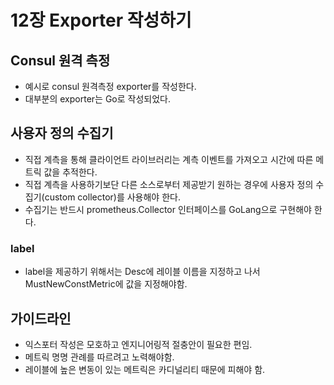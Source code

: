 # 12장 Exporter 작성하기

## Consul 원격 측정

* 예시로 consul 원격측정 exporter를 작성한다.
* 대부분의 exporter는 Go로 작성되었다.

## 사용자 정의 수집기

* 직접 계측을 통해 클라이언트 라이브러리는 계측 이벤트를 가져오고 시간에 따른 메트릭 값을 추적한다.
* 직접 계측을 사용하기보단 다른 소스로부터 제공받기 원하는 경우에 사용자 정의 수집기(custom collector)를 사용해야 한다.
* 수집기는 반드시 prometheus.Collector 인터페이스를 GoLang으로 구현해야 한다.

### label

* label을 제공하기 위해서는 Desc에 레이블 이름을 지정하고 나서 MustNewConstMetric에 값을 지정해야함.

## 가이드라인

* 익스포터 작성은 모호하고 엔지니어링적 절충안이 필요한 편임.
* 메트릭 명명 관례를 따르려고 노력해야함.
* 레이블에 높은 변동이 있는 메트릭은 카디널리티 때문에 피해야 함.

